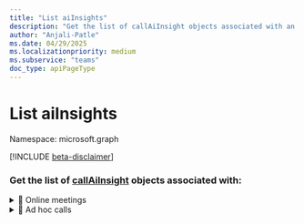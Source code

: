```yaml
---
title: "List aiInsights"
description: "Get the list of callAiInsight objects associated with an onlineMeeting and ad hoc calls."
author: "Anjali-Patle"
ms.date: 04/29/2025
ms.localizationpriority: medium
ms.subservice: "teams"
doc_type: apiPageType
---
```


# List aiInsights

Namespace: microsoft.graph

[!INCLUDE [beta-disclaimer](../../includes/beta-disclaimer.md)]

### Get the list of [callAiInsight](../resources/callaiinsight.md) objects associated with:

<details>
  <summary>📁 Online meetings</summary>
 
  ### Get the list of [callAiInsight](../resources/callaiinsight.md) objects associated with an online meeting: 

> [!NOTE]
> * This API has license requirements. For more information, see [License requirements for Teams meeting AI insights APIs](/graph/teams-licenses#license-requirements-for-teams-meeting-ai-insights-apis).
> * This API works differently in one or more national clouds. For more information, see [Microsoft Teams API implementation differences in national clouds](/graph/teamwork-national-cloud-differences).

[!INCLUDE [national-cloud-support](../../includes/global-only.md)]

## Permissions

Choose the permission or permissions marked as least privileged for this API. Use a higher privileged permission or permissions [only if your app requires it](/graph/permissions-overview#best-practices-for-using-microsoft-graph-permissions). For details about delegated and application permissions, see [Permission types](/graph/permissions-overview#permission-types). To learn more about these permissions, see the [permissions reference](/graph/permissions-reference).

<!-- { "blockType": "permissions", "name": "onlinemeeting_list_aiinsights" } -->
[!INCLUDE [permissions-table](../includes/permissions/onlinemeeting-list-aiinsights-permissions.md)]

> [!NOTE]
> This API works only for a meeting that hasn't expired. For more information, see [Limits and specifications for Microsoft Teams](/microsoftteams/limits-specifications-teams#meeting-expiration).

## HTTP request

<!-- {
  "blockType": "ignored"
}
-->

``` http
GET /copilot/users/{userId}/onlineMeetings/{onlineMeetingId}/aiInsights
```

## Optional query parameters

This method supports the `$select` and `$filter` [OData query parameters](/graph/query-parameters) to customize the response.

## Request headers

|Name|Description|
|:---|:---|
|Authorization|Bearer {token}. Required. Learn more about [authentication and authorization](/graph/auth/auth-concepts).|

## Request body

Don't supply a request body for this method.

## Response

If successful, this method returns a `200 OK` response code and a collection of [callAiInsight](../resources/callaiinsight.md) objects in the response body.

## Examples

### Request

The following example shows a request.

# [HTTP](#tab/http)
<!-- {
  "blockType": "request",
  "name": "list_callaiinsight",
  "sampleKeys": ["b935e675-5e67-48b9-8d45-249d5f88e964", "YTc3OTFhNWQtNTgwZC00OGZjLWJhYjQtOTFmNTUzMmU4MzEyqMCoqMTk6bWVldGluZ19ZbU0zTnpJNU9USXRZakU0WlMwME1tUTNMVGt6TVRRdFkyWm1PRGRtWmpsaVptRTNAdGhyZWFkLnYy"]
}
-->
``` http
GET https://graph.microsoft.com/beta/copilot/users/b935e675-5e67-48b9-8d45-249d5f88e964/onlineMeetings/YTc3OTFhNWQtNTgwZC00OGZjLWJhYjQtOTFmNTUzMmU4MzEyqMCoqMTk6bWVldGluZ19ZbU0zTnpJNU9USXRZakU0WlMwME1tUTNMVGt6TVRRdFkyWm1PRGRtWmpsaVptRTNAdGhyZWFkLnYy/aiInsights
```

# [C#](#tab/csharp)
[!INCLUDE [sample-code](../includes/snippets/csharp/list-callaiinsight-csharp-snippets.md)]
[!INCLUDE [sdk-documentation](../includes/snippets/snippets-sdk-documentation-link.md)]

# [Go](#tab/go)
[!INCLUDE [sample-code](../includes/snippets/go/list-callaiinsight-go-snippets.md)]
[!INCLUDE [sdk-documentation](../includes/snippets/snippets-sdk-documentation-link.md)]

# [Java](#tab/java)
[!INCLUDE [sample-code](../includes/snippets/java/list-callaiinsight-java-snippets.md)]
[!INCLUDE [sdk-documentation](../includes/snippets/snippets-sdk-documentation-link.md)]

# [JavaScript](#tab/javascript)
[!INCLUDE [sample-code](../includes/snippets/javascript/list-callaiinsight-javascript-snippets.md)]
[!INCLUDE [sdk-documentation](../includes/snippets/snippets-sdk-documentation-link.md)]

# [PHP](#tab/php)
[!INCLUDE [sample-code](../includes/snippets/php/list-callaiinsight-php-snippets.md)]
[!INCLUDE [sdk-documentation](../includes/snippets/snippets-sdk-documentation-link.md)]

# [Python](#tab/python)
[!INCLUDE [sample-code](../includes/snippets/python/list-callaiinsight-python-snippets.md)]
[!INCLUDE [sdk-documentation](../includes/snippets/snippets-sdk-documentation-link.md)]

---

### Response

The following example shows the response.

>**Note:** The response object shown here might be shortened for readability.

<!-- {
  "blockType": "response",
  "truncated": true,
  "@odata.type": "Collection(microsoft.graph.callAiInsight)"
}
-->

``` http
HTTP/1.1 200 OK
Content-Type: application/json

{
  "@odata.context": "https://graph.microsoft.com/beta/$metadata#copilot/users('b935e675-5e67-48b9-8d45-249d5f88e964')/onlineMeetings('YTc3O...')/aiInsights",
  "@odata.count": 1,
  "value": [
    {
      "id": "VjEj...",
      "callId": "af630fe0-04d3-4559-8cf9-91fe45e36296",
      "contentCorrelationId": "bc842d7a-2f6e-4b18-a1c7-73ef91d5c8e3",
      "createdDateTime": "2024-05-27T08:17:10.7261294Z",
      "endDateTime": "2024-05-27T08:17:10.7261294Z"
    }
  ]
}
```
</details>
<details>
  <summary>📁 Ad hoc calls</summary> 

  ### Get the list of [callAiInsight](../resources/callaiinsight.md) objects associated with an [ad hoc call](https://review.learn.microsoft.com/en-us/graph/api/resources/adhoccall?view=graph-rest-beta&branch=pr-en-us-26954): 

> [!NOTE]
> * This API has license requirements. For more information, see [License requirements for Teams meeting AI insights APIs](/graph/teams-licenses#license-requirements-for-teams-meeting-ai-insights-apis).
> * This API works differently in one or more national clouds. For more information, see [Microsoft Teams API implementation differences in national clouds](/graph/teamwork-national-cloud-differences).

[!INCLUDE [national-cloud-support](../../includes/global-only.md)]

## Permissions

Choose the permission or permissions marked as least privileged for this API. Use a higher privileged permission or permissions [only if your app requires it](/graph/permissions-overview#best-practices-for-using-microsoft-graph-permissions). For details about delegated and application permissions, see [Permission types](/graph/permissions-overview#permission-types). To learn more about these permissions, see the [permissions reference](/graph/permissions-reference).

<!-- { "blockType": "permissions", "name": "onlinemeeting_list_aiinsights" } -->
[!INCLUDE [permissions-table](../includes/permissions/onlinemeeting-list-aiinsights-permissions.md)]

> [!NOTE]
> This API works only for a meeting that hasn't expired. For more information, see [Limits and specifications for Microsoft Teams](/microsoftteams/limits-specifications-teams#meeting-expiration).

## HTTP request

<!-- {
  "blockType": "ignored"
}
-->

``` http
GET `copilot/users/{userId}/adhocCalls/{callId}/aiInsights`
```

## Optional query parameters

This method supports the `$select` and `$filter` [OData query parameters](/graph/query-parameters) to customize the response.

## Request headers

|Name|Description|
|:---|:---|
|Authorization|Bearer {token}. Required. Learn more about [authentication and authorization](/graph/auth/auth-concepts).|

## Request body

Don't supply a request body for this method.

## Response

If successful, this method returns a `200 OK` response code and a collection of [callAiInsight](../resources/callaiinsight.md) objects in the response body.

## Examples

### Request

The following example shows a request.

# [HTTP](#tab/http)
<!-- {
  "blockType": "request",
  "name": "list_callaiinsight",
  "sampleKeys": ["b935e675-5e67-48b9-8d45-249d5f88e964", "YTc3OTFhNWQtNTgwZC00OGZjLWJhYjQtOTFmNTUzMmU4MzEyqMCoqMTk6bWVldGluZ19ZbU0zTnpJNU9USXRZakU0WlMwME1tUTNMVGt6TVRRdFkyWm1PRGRtWmpsaVptRTNAdGhyZWFkLnYy"]
}
-->
``` http
GET https://graph.microsoft.com/beta/users/ba321e0d-79ee-478d-8e28-85a19507f456/adhocCalls/6e91b13b-5171-477f-8dc6-0fd43867f1de/transcripts/MSMjMCMjNzU3ODc2ZDYtOTcwMi00MDhkLWFkNDItOTE2ZDNmZjkwZGY4
```

# [C#](#tab/csharp)
[!INCLUDE [sample-code](../includes/snippets/csharp/list-callaiinsight-csharp-snippets.md)]
[!INCLUDE [sdk-documentation](../includes/snippets/snippets-sdk-documentation-link.md)]

# [Go](#tab/go)
[!INCLUDE [sample-code](../includes/snippets/go/list-callaiinsight-go-snippets.md)]
[!INCLUDE [sdk-documentation](../includes/snippets/snippets-sdk-documentation-link.md)]

# [Java](#tab/java)
[!INCLUDE [sample-code](../includes/snippets/java/list-callaiinsight-java-snippets.md)]
[!INCLUDE [sdk-documentation](../includes/snippets/snippets-sdk-documentation-link.md)]

# [JavaScript](#tab/javascript)
[!INCLUDE [sample-code](../includes/snippets/javascript/list-callaiinsight-javascript-snippets.md)]
[!INCLUDE [sdk-documentation](../includes/snippets/snippets-sdk-documentation-link.md)]

# [PHP](#tab/php)
[!INCLUDE [sample-code](../includes/snippets/php/list-callaiinsight-php-snippets.md)]
[!INCLUDE [sdk-documentation](../includes/snippets/snippets-sdk-documentation-link.md)]

# [Python](#tab/python)
[!INCLUDE [sample-code](../includes/snippets/python/list-callaiinsight-python-snippets.md)]
[!INCLUDE [sdk-documentation](../includes/snippets/snippets-sdk-documentation-link.md)]

---

### Response

The following example shows the response.

>**Note:** The response object shown here might be shortened for readability.

<!-- {
  "blockType": "response",
  "truncated": true,
  "@odata.type": "Collection(microsoft.graph.callAiInsight)"
}
-->

``` http
HTTP/1.1 200 OK
Content-type: application/json

{
    "@odata.context": "https://graph.microsoft.com/beta/$metadata#users('ba321e0d-79ee-478d-8e28-85a19507f456')/adhocCalls('6e91b13b-5171-477f-8dc6-0fd43867f1de')/transcripts/$entity",
    "id": "MSMjMCMjNzU3ODc2ZDYtOTcwMi00MDhkLWFkNDItOTE2ZDNmZjkwZGY4",
    "createdDateTime": "2021-09-17T06:09:24.8968037Z",
    "endDateTime": "2021-09-17T06:27:25.2346000Z",
    "contentCorrelationId": "bc8...",
    "transcriptContentUrl": "https://graph.microsoft.com/beta/$metadata#users('ba321e0d-79ee-478d-8e28-85a19507f456')/adhocCalls('6e91b13b-5171-477f-8dc6-0fd43867f1de')/transcripts/('MSMjMCMjNzU3ODc2ZDYtOTcwMi00MDhkLWFkNDItOTE2ZDNmZjkwZGY4')/content"
}
```